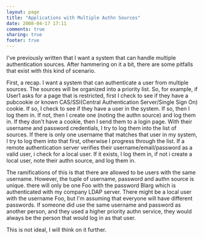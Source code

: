 ```yaml
---
layout: page
title: "Applications with Multiple Authn Sources"
date: 2008-04-17 17:11
comments: true
sharing: true
footer: true
---
```

I've previously written that I want a system that can handle multiple authentication sources.  After hammering on it a bit, there are some pitfalls that exist with this kind of scenario.  
<!--more--> 
First, a recap.  I want a system that can authenticate a user from multiple sources.  The sources will be organized into a priority list.  So, for example, if User1 asks for a page that is restricted, first I check to see if they have a pubcookie or known CAS/SSI(Central Authentication Server/Single Sign On) cookie.  If so, I check to see if they have a user in the system.  If so, then I log them in.  If not, then I create one (noting the authn source) and log them in.  If they don't have a cookie, then I send them to a login page.  With their username and password credentials, I try to log them into the list of sources.  If there is only one username that matches that user in my system, I try to log them into that first, otherwise I progress through the list.  If a remote authentication server verifies their username/email/password as a valid user, i check for a local user.  If it exists, I log them in, if not i create a local user, note their authn source, and log them in.

The ramifications of this is that there are allowed to be users with the same username.  However, the  tuple of username, password and authn source is unique.  there will only be one Foo with the password Blarg which is authenticated with my company LDAP server.  There might be a local user with the username Foo, but I'm assuming that everyone will have different passwords.  If someone did use the same username and password as another person, and they used a higher priority authn service, they would always be the person that would log in as that user.

This is not ideal, I will think on it further.
